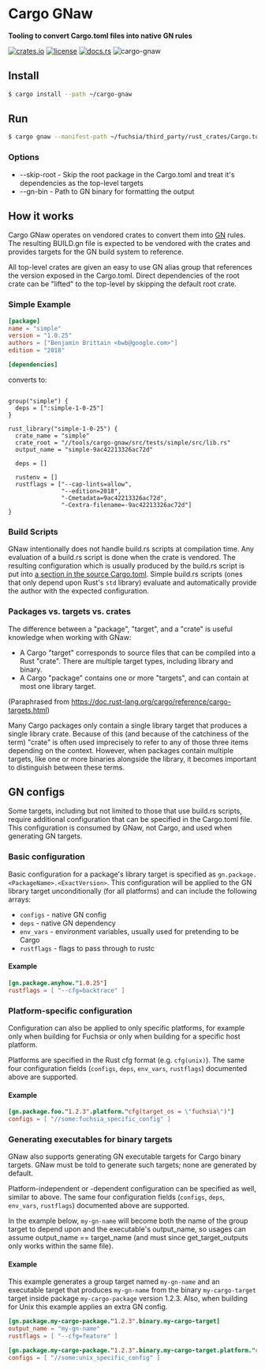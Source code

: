 # Cargo GNaw
**Tooling to convert Cargo.toml files into native GN rules**

[![crates.io](https://img.shields.io/crates/v/cargo-gnaw.svg)](https://crates.io/crates/cargo-gnaw)
[![license](https://img.shields.io/badge/license-BSD3.0-blue.svg)](https://github.com/google/cargo-gnaw/LICENSE)
[![docs.rs](https://docs.rs/com/badge.svg)](https://docs.rs/crate/cargo-gnaw/)
![cargo-gnaw](https://github.com/google/cargo-gnaw/workflows/cargo-gnaw/badge.svg)

## Install
```sh
$ cargo install --path ~/cargo-gnaw
```

## Run
```sh
$ cargo gnaw --manifest-path ~/fuchsia/third_party/rust_crates/Cargo.toml -o ~/fuchsia/third_party/rust_crates/BUILD.gn
```

### Options
* --skip-root - Skip the root package in the Cargo.toml and treat it's dependencies as the top-level targets
* --gn-bin - Path to GN binary for formatting the output

## How it works

Cargo GNaw operates on vendored crates to convert them into [GN](https://gn.googlesource.com/gn/+/master/docs/reference.md) rules. The resulting BUILD.gn file is expected
to be vendored with the crates and provides targets for the GN build system to reference.

All top-level crates are given an easy to use GN alias group that references the version exposed in the Cargo.toml.
Direct dependencies of the root crate can be "lifted" to the top-level by skipping the default
root crate.

### Simple Example
```toml
[package]
name = "simple"
version = "1.0.25"
authors = ["Benjamin Brittain <bwb@google.com>"]
edition = "2018"

[dependencies]
```

converts to:

```gn

group("simple") {
  deps = [":simple-1-0-25"]
}

rust_library("simple-1-0-25") {
  crate_name = "simple"
  crate_root = "//tools/cargo-gnaw/src/tests/simple/src/lib.rs"
  output_name = "simple-9ac42213326ac72d"

  deps = []

  rustenv = []
  rustflags = ["--cap-lints=allow",
               "--edition=2018",
               "-Cmetadata=9ac42213326ac72d",
               "-Cextra-filename=-9ac42213326ac72d"]
}

```

### Build Scripts
GNaw intentionally does not handle build.rs scripts at compilation time. Any evaluation of a build.rs script is done when the crate is vendored.
The resulting configuration which is usually produced by the build.rs script is put into [a
section in the source Cargo.toml](#gn-configs).
Simple build.rs scripts (ones that only depend upon Rust's `std` library) evaluate and
automatically provide the author with the expected configuration.

### Packages vs. targets vs. crates
The difference between a "package", "target", and a "crate" is useful knowledge when working with GNaw:
  - A Cargo "target" corresponds to source files that can be compiled into a Rust "crate".
  There are multiple target types, including library and binary.
  - A Cargo "package" contains one or more "targets", and can contain at most one library target.

(Paraphrased from https://doc.rust-lang.org/cargo/reference/cargo-targets.html)

Many Cargo packages only contain a single library target that produces a single library crate.
Because of this (and because of the catchiness of the term) "crate" is often used imprecisely to
refer to any of those three items depending on the context. However, when packages contain
multiple targets, like one or more binaries alongside the library, it becomes important to
distinguish between these terms.

## GN configs
Some targets, including but not limited to those that use build.rs scripts, require additional
configuration that can be specified in the Cargo.toml file. This configuration is consumed by
GNaw, not Cargo, and used when generating GN targets.

### Basic configuration
Basic configuration for a package's library target is specified as
`gn.package.<PackageName>.<ExactVersion>`. This configuration will be applied to the GN library
target unconditionally (for all platforms) and can include the following arrays:

* `configs` - native GN config
* `deps` - native GN dependency
* `env_vars` - environment variables, usually used for pretending to be Cargo
* `rustflags` - flags to pass through to rustc

#### Example
```toml
[gn.package.anyhow."1.0.25"]
rustflags = [ "--cfg=backtrace" ]
```

### Platform-specific configuration
Configuration can also be applied to only specific platforms, for example only when building for
Fuchsia or only when building for a specific host platform.

Platforms are specified in the Rust cfg format (e.g. `cfg(unix)`). The same four configuration fields (`configs`, `deps`, `env_vars`, `rustflags`) documented above are supported.

#### Example
```toml
[gn.package.foo."1.2.3".platform."cfg(target_os = \"fuchsia\")"]
configs = [ "//some:fuchsia_specific_config" ]
```

### Generating executables for binary targets
GNaw also supports generating GN executable targets for Cargo binary targets. GNaw must be told
to generate such targets; none are generated by default.

Platform-independent or -dependent configuration can be specified as well, similar to above. The
same four configuration fields (`configs`, `deps`, `env_vars`, `rustflags`) documented above are
supported.

In the example below, `my-gn-name` will become both the name of the group target to depend upon
and the executable's output_name, so usages can assume output_name == target_name (and must since
get_target_outputs only works within the same file).

#### Example
This example generates a group target named `my-gn-name` and an executable target that produces
`my-gn-name` from the binary `my-cargo-target` target inside package `my-cargo-package` version
1.2.3. Also, when building for Unix this example applies an extra GN config.

```toml
[gn.package.my-cargo-package."1.2.3".binary.my-cargo-target]
output_name = "my-gn-name"
rustflags = [ "--cfg=feature" ]

[gn.package.my-cargo-package."1.2.3".binary.my-cargo-target.platform."cfg(unix)"]
configs = [ "//some:unix_specific_config" ]
```
